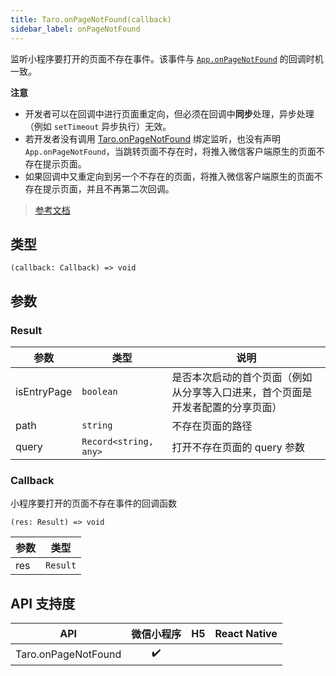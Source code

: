```yaml
---
title: Taro.onPageNotFound(callback)
sidebar_label: onPageNotFound
---
```


监听小程序要打开的页面不存在事件。该事件与 [`App.onPageNotFound`](https://developers.weixin.qq.com/miniprogram/dev/reference/api/App.html#onpagenotfoundobject-object) 的回调时机一致。

**注意**
- 开发者可以在回调中进行页面重定向，但必须在回调中**同步**处理，异步处理（例如 `setTimeout` 异步执行）无效。
- 若开发者没有调用 [Taro.onPageNotFound](https://developers.weixin.qq.com/miniprogram/dev/api/base/app/app-event/wx.onPageNotFound.html) 绑定监听，也没有声明 `App.onPageNotFound`，当跳转页面不存在时，将推入微信客户端原生的页面不存在提示页面。
- 如果回调中又重定向到另一个不存在的页面，将推入微信客户端原生的页面不存在提示页面，并且不再第二次回调。

> [参考文档](https://developers.weixin.qq.com/miniprogram/dev/api/base/app/app-event/wx.onPageNotFound.html)

## 类型

```tsx
(callback: Callback) => void
```

## 参数

### Result

<table>
  <thead>
    <tr>
      <th>参数</th>
      <th>类型</th>
      <th>说明</th>
    </tr>
  </thead>
  <tbody>
    <tr>
      <td>isEntryPage</td>
      <td><code>boolean</code></td>
      <td>是否本次启动的首个页面（例如从分享等入口进来，首个页面是开发者配置的分享页面）</td>
    </tr>
    <tr>
      <td>path</td>
      <td><code>string</code></td>
      <td>不存在页面的路径</td>
    </tr>
    <tr>
      <td>query</td>
      <td><code>Record&lt;string, any&gt;</code></td>
      <td>打开不存在页面的 query 参数</td>
    </tr>
  </tbody>
</table>

### Callback

小程序要打开的页面不存在事件的回调函数

```tsx
(res: Result) => void
```

<table>
  <thead>
    <tr>
      <th>参数</th>
      <th>类型</th>
    </tr>
  </thead>
  <tbody>
    <tr>
      <td>res</td>
      <td><code>Result</code></td>
    </tr>
  </tbody>
</table>

## API 支持度

|         API         | 微信小程序 | H5 | React Native |
|:-------------------:|:-----:|:--:|:------------:|
| Taro.onPageNotFound |  ✔️   |    |              |
